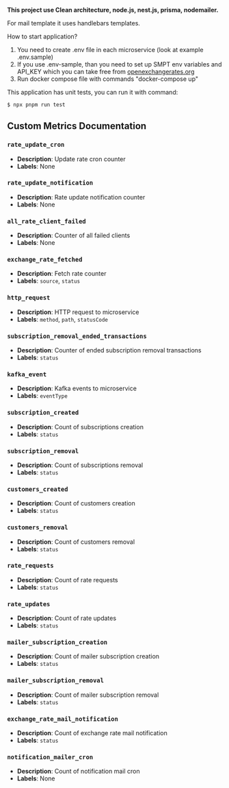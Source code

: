 **This project use Clean architecture, node.js, nest.js, prisma, nodemailer.**

For mail template it uses handlebars templates.

How to start application?

1. You need to create .env file in each microservice (look at example .env.sample)
2. If you use .env-sample, than you need to set up SMPT env variables and API_KEY which you can take free from [openexchangerates.org](https://openexchangerates.org/)
3. Run docker compose file with commands "docker-compose up"

This application has unit tests, you can run it with command:

```bash
$ npx pnpm run test
```

## Custom Metrics Documentation

### `rate_update_cron`
- **Description**: Update rate cron counter
- **Labels**: None

### `rate_update_notification`
- **Description**: Rate update notification counter
- **Labels**: None

### `all_rate_client_failed`
- **Description**: Counter of all failed clients
- **Labels**: None

### `exchange_rate_fetched`
- **Description**: Fetch rate counter
- **Labels**: `source`, `status`

### `http_request`
- **Description**: HTTP request to microservice
- **Labels**: `method`, `path`, `statusCode`

### `subscription_removal_ended_transactions`
- **Description**: Counter of ended subscription removal transactions
- **Labels**: `status`

### `kafka_event`
- **Description**: Kafka events to microservice
- **Labels**: `eventType`

### `subscription_created`
- **Description**: Count of subscriptions creation
- **Labels**: `status`

### `subscription_removal`
- **Description**: Count of subscriptions removal
- **Labels**: `status`

### `customers_created`
- **Description**: Count of customers creation
- **Labels**: `status`

### `customers_removal`
- **Description**: Count of customers removal
- **Labels**: `status`

### `rate_requests`
- **Description**: Count of rate requests
- **Labels**: `status`

### `rate_updates`
- **Description**: Count of rate updates
- **Labels**: `status`

### `mailer_subscription_creation`
- **Description**: Count of mailer subscription creation
- **Labels**: `status`

### `mailer_subscription_removal`
- **Description**: Count of mailer subscription removal
- **Labels**: `status`

### `exchange_rate_mail_notification`
- **Description**: Count of exchange rate mail notification
- **Labels**: `status`

### `notification_mailer_cron`
- **Description**: Count of notification mail cron
- **Labels**: None
